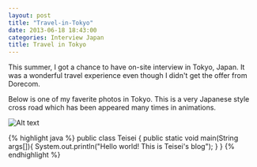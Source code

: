 ```yaml
---
layout: post
title: "Travel-in-Tokyo"
date: 2013-06-18 18:43:00
categories: Interview Japan
title: Travel in Tokyo
---
```


This summer, I got a chance to have on-site interview in Tokyo, Japan. It was a wonderful travel experience even though I didn't get the offer from Dorecom.

Below is one of my faverite photos in Tokyo. This is a very Japanese style cross road which has been appeared many times in animations.

<img src="http://i1226.photobucket.com/albums/ee403/teiseidin/Facebook/Cover%20Photos/10253780_621924094561198_2796835470303661060_n_zpszwvpkvjk.jpg" alt="Alt text"> 







{% highlight java %}
public class Teisei {
    public static void main(String args[]){
        System.out.println("Hello world! This is Teisei's blog");
    }
}
{% endhighlight %}